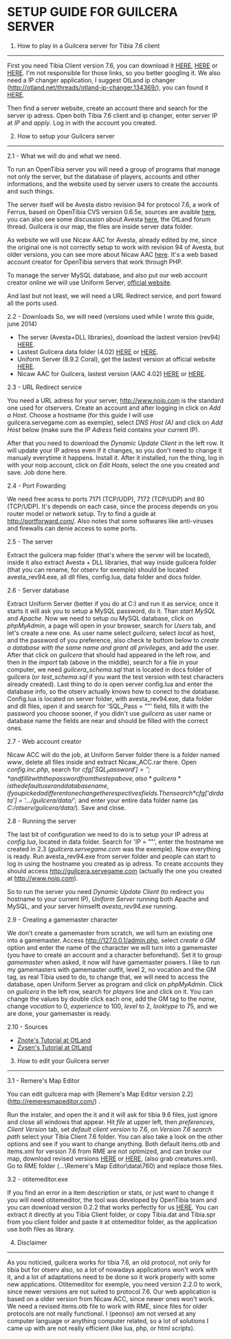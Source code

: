 SETUP GUIDE FOR GUILCERA SERVER
===============================

1. How to play in a Guilcera server for Tibia 7.6 client
--------------------------------------------------------

First you need Tibia Client version 7.6, you can download it [HERE](http://lmgtfy.com/?q=Tibia+Client+7.6), [HERE](http://tibiaclient.com/?windows) or [HERE](http://remeresmapeditor.com/marklar.php?clients). I'm not responsible for those links, so you better googling it. We also need a IP changer application, I suggest OtLand ip changer (http://otland.net/threads/otland-ip-changer.134369/), you can found it [HERE](http://static.otland.net/ipchanger.exe).

Then find a server website, create an account there and search for the server ip adress. Open both Tibia 7.6 client and ip changer, enter server IP at *IP* and *apply*. Log in with the account you created.

2. How to setup your Guilcera server
------------------------------------

2.1 - What we will do and what we need.

To run an OpenTibia server you will need a group of programs that manage not only the server, but the database of players, accounts and other informations, and the website used by server users to create the accounts and such things.

The server itself will be Avesta distro revision 94 for protocol 7.6, a work of Ferrus, based on OpenTibia CVS version 0.6.5e, sources are avaible [here](https://code.google.com/p/avesta74/), you can also see some discussion about Avesta [here](http://otland.net/threads/7-4-avesta.39366/), the OtLand forum thread. Guilcera is our map, the files are inside server data folder.

As website we will use Nicaw AAC for Avesta, already edited by me, since the original one is not correctly setup to work with revision 94 of Avesta, but older versions, you can see more about Nicaw AAC [here](http://nicaw.net/). It's a web based account creator for OpenTibia servers that work through PHP.

To manage the server MySQL database, and also put our web account creator online we will use Uniform Server, [official website](http://www.uniformserver.com/).

And last but not least, we will need a URL Redirect service, and port foward all the ports used.

2.2 - Downloads
So, we will need (versions used while I wrote this guide, june 2014)
- The server (Avesta+DLL libraries), download the lastest version (rev94) [HERE](http://www.4shared.com/rar/sNwGjg4zce/avesta_rev94_and_libraries.html).
- Lastest Guilcera data folder (4.02) [HERE](https://github.com/peonso/guilcera/tree/master/guilcera) or [HERE](http://www.4shared.com/rar/AYX0zk9Dba/guilcera_402.html).
- Uniform Server (8.9.2 Coral), get the lastest version at official website [HERE](http://sourceforge.net/projects/miniserver/files/Uniform%20Server/8.9.2-Coral/Coral_8_9_2.exe/download).
- Nicaw AAC for Guilcera, lastest version (AAC 4.02) [HERE](https://github.com/peonso/guilcera/tree/master/www) or [HERE](http://www.4shared.com/rar/S83s3Kufba/acc_402.html).

2.3 - URL Redirect service

You need a URL adress for your server, http://www.noip.com is the standard one used for otservers. Create an account and after logging in click on *Add a Host*. Choose a hostname (for this guide I will use guilcera.servegame.com as exemple), select *DNS Host (A)* and click on *Add Host* below (make sure the *IP Adress* field contains your current IP).

After that you need to download the *Dynamic Update Client* in the left row. It will update your IP adress even if it changes, so you don't need to change it manualy everytime it happens. Install it. After it installed, run the thing, log in with your noip account, click on *Edit Hosts*, select the one you created and save. Job done here.

2.4 - Port Fowarding

We need free acess to ports 7171 (TCP/UDP), 7172 (TCP/UDP) and 80 (TCP/UDP). It's depends on each case, since the process depends on you router model or network setup. Try to find a guide at http://portforward.com/. Also notes that some softwares like anti-viruses and firewalls can denie access to some ports.

2.5 - The server

Extract the guilcera map folder (that's where the server will be located), inside it also extract Avesta + DLL libraries, that way inside guilcera folder (that you can rename, for otserv for exemple) should be located avesta_rev94.exe, all dll files, config.lua, data folder and docs folder.

2.6 - Server database

Extract Uniform Server (better if you do at C:\) and run it as service, once it starts it will ask you to setup a MySQL password, do it. Than *start MySQL* and *Apache*. Now we need to setup ou MySQL database, click on *phpMyAdmin*, a page will open in your browser, search for *Users* tab, and let's create a new one. As user name select *guilcera*, select *local* as host, and the password of you preference, also check te buttom below to *create a database with the same name and grant all privileges*, and add the user. After that click on *guilcera* that should had appeared in the left row, and then in the *import* tab (above in the middle), search for a file in your computer, we need *guilcera_schema.sql* that is located in docs folder of guilcera (or *test_schema.sql* if you want the test version with test characters already created). Last thing to do is open server config.lua and enter the database info, so the otserv actually knows how to conect to the database. Config.lua is located on server folder, with avesta_rev94.exe, data folder and dll files, open it and search for 'SQL_Pass = ""' field, fills it with the password you choose sooner, if you didn't use *guilcera* as user name or database name the fields are near and should be filled with the correct ones.

2.7 - Web account creator

Nicaw ACC will do the job, at Uniform Server folder there is a folder named *www*, delete all files inside and extract Nicaw_ACC.rar there. Open *config.inc.php*, search for *$cfg['SQL_Password'] = '';* and fill it with the password from the step above, also *guilcera* is the default user and database name, if you picked a different one change the respectives fields. Then search *$cfg['dirdata'] = '.../guilcera/data/';* and enter your entire data folder name (as *C:/otserv/guilcera/data/*). Save and close.

2.8 - Running the server

The last bit of configuration we need to do is to setup your IP adress at *config.lua*, located in data folder. Search for 'IP = ""', enter the hostname we created in 2.3 (*guilcera.servegame.com* was the exemple). Now everything is ready. Run avesta_rev94.exe from server folder and people can start to log in using the hostname you created as ip adress. To create accounts they should access http://guilcera.servegame.com (actually the one you created at http://www.noip.com).

So to run the server you need *Dynamic Update Client* (to redirect you hostname to your current IP), *Uniform Server* running both Apache and MySQL, and your server himselft *avesta_rev94.exe* running.

2.9 - Creating a gamemaster character

We don't create a gamemaster from scratch, we will turn an existing one into a gamemaster. Access http://127.0.0.1/admin.php, select *create a GM* option and enter the name of the character we will turn into a gamemaster (you have to create an account and a character beforehand). Set it to group *gamemaster* when asked, it now will have gamemaster powers. I like to run my gamemasters with gamemaster outfit, level 2, no vocation and the GM tag, as real Tibia used to do, to change that, we will need to access the database, open Uniform Server as program and click on *phpMyAdmin*. Click on *guilcera* in the left row, search for *players* line and click on it. You can change the values by double click each one, add the GM tag to the *name*, change *vocation* to 0, *experience* to 100, *level* to 2, *looktype* to 75, and we are done, your gamemaster is ready.

2.10 - Sources
- [Znote's Tutorial at OtLand](http://otland.net/threads/from-nothing-to-a-fully-working-secured-ot-server-uniform-server-tfs-0-3-6.77593/)
- [Zysen's Tutorial at OtLand](http://otland.net/threads/mysql-ultimate-tutorial-how-to-create-an-ot-with-pictures.106569/)

3. How to edit your Guilcera server
-----------------------------------

3.1 - Remere's Map Editor

You can edit guilcera map with [Remere's Map Editor version 2.2] (http://remeresmapeditor.com/) .

Run the instaler, and open the it and it will ask for tibia 9.6 files, just ignore and close all windows that appear. Hit *file* at upper left, then  *preferences*, *Client Version* tab, set *default client version* to 7.6, on *Version 7.6 search path* select your Tibia Client 7.6 folder. You can also take a look on the other options and see if you want to change anything. Both default items.otb and items.xml for version 7.6 from RME are not optimized, and can broke our map, download revised versions [HERE](https://github.com/peonso/guilcera/raw/master/docs/rme_data/760/) or [HERE](http://www.4shared.com/rar/5LMQqKQ7ce/rme_data760.html), (also grab creatures.xml). Go to RME folder (...\Remere's Map Editor\data\760) and replace those files.

3.2 - otitemeditor.exe

If you find an error in a item description or stats, or just want to change it you will need otitemeditor, the tool was developed by OpenTibia team and you can download version 0.2.2 that works perfectly for us [HERE](http://www.4shared.com/zip/jFtWifSjce/otitemeditor-022.html). You can extract it directly at you Tibia Client folder, or copy Tibia.dat and Tibia.spr from you client folder and paste it at otitemeditor folder, as the application use both files as library.

4. Disclaimer
-------------

As you noticied, guilcera works for tibia 7.6, an old protocol, not only for tibia but for otserv also, so a lot of nowadays applications won't work with it, and a lot of adaptations need to be done so it work properly with some new applications. Otitemeditor for exemple, you need version 2.2.0 to work, since newer versions are not suited to protocol 7.6. Our web application is based on a older version from Nicaw ACC, since newer ones won't work. We need a revised items.otb file to work with RME, since files for older protocols are not really functional. I (peonso) am not versed at any computer language or anything computer related, so a lot of solutions I came up with are not really efficient (like lua, php, or html scripts).
